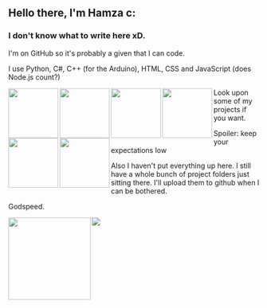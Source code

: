 ## Hello there, I'm Hamza c:

### I don't know what to write here xD.

I'm on GitHub so it's probably a given that I can code.

I use Python, C#, C++ (for the Arduino), HTML, CSS and JavaScript (does Node.js count?)

<img align="left" src="https://cdn.jsdelivr.net/npm/programming-languages-logos@0.0.3/src/python/python.png" height=100 />
<img align="left" src="https://cdn.jsdelivr.net/npm/programming-languages-logos@0.0.3/src/csharp/csharp.png" height=100 />
<img align="left" src="https://cdn.jsdelivr.net/npm/programming-languages-logos@0.0.3/src/cpp/cpp.png" height=100 />
<img align="left" src="https://cdn.jsdelivr.net/npm/programming-languages-logos@0.0.3/src/html/html.png" height=100 />
<img align="left" src="https://cdn.jsdelivr.net/npm/programming-languages-logos@0.0.3/src/css/css.png" height=100 />
<img align="left" src="https://cdn.jsdelivr.net/npm/programming-languages-logos@0.0.3/src/javascript/javascript.png" height=100 />


Look upon some of my projects if you want.

Spoiler: keep your expectations low

Also I haven't put everything up here. I still have a whole bunch of project folders just sitting there. I'll upload them to github when I can be bothered.

Godspeed.

<div>
<img height=165 align="left" src="https://github-readme-stats.vercel.app/api?username=hamuzadesu&show_icons=true&theme=dracula&hide_border=true" />
<img src="https://github-readme-stats.vercel.app/api/top-langs/?username=hamuzadesu&theme=dracula&layout=compact&hide_border=true" />
</div>

